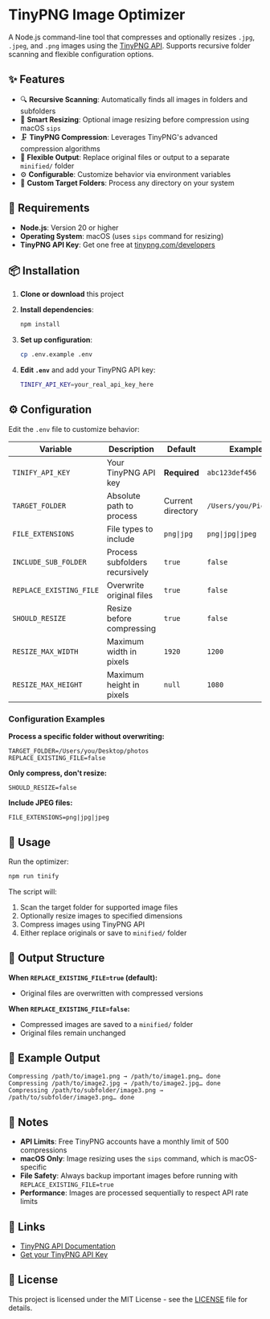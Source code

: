 # TinyPNG Image Optimizer

A Node.js command-line tool that compresses and optionally resizes `.jpg`, `.jpeg`, and `.png` images using the [TinyPNG API](https://tinypng.com/developers). Supports recursive folder scanning and flexible configuration options.

## ✨ Features

- 🔍 **Recursive Scanning**: Automatically finds all images in folders and subfolders
- 📐 **Smart Resizing**: Optional image resizing before compression using macOS `sips`
- 🗜️ **TinyPNG Compression**: Leverages TinyPNG's advanced compression algorithms
- 💾 **Flexible Output**: Replace original files or output to a separate `minified/` folder
- ⚙️ **Configurable**: Customize behavior via environment variables
- 📁 **Custom Target Folders**: Process any directory on your system

## 🔧 Requirements

- **Node.js**: Version 20 or higher
- **Operating System**: macOS (uses `sips` command for resizing)
- **TinyPNG API Key**: Get one free at [tinypng.com/developers](https://tinypng.com/developers)

## 📦 Installation

1. **Clone or download** this project
2. **Install dependencies**:
   ```bash
   npm install
   ```

3. **Set up configuration**:
   ```bash
   cp .env.example .env
   ```

4. **Edit `.env`** and add your TinyPNG API key:
   ```bash
   TINIFY_API_KEY=your_real_api_key_here
   ```

## ⚙️ Configuration

Edit the `.env` file to customize behavior:

| Variable | Description | Default | Example |
|----------|-------------|---------|---------|
| `TINIFY_API_KEY` | Your TinyPNG API key | **Required** | `abc123def456` |
| `TARGET_FOLDER` | Absolute path to process | Current directory | `/Users/you/Pictures` |
| `FILE_EXTENSIONS` | File types to include | `png\|jpg` | `png\|jpg\|jpeg` |
| `INCLUDE_SUB_FOLDER` | Process subfolders recursively | `true` | `false` |
| `REPLACE_EXISTING_FILE` | Overwrite original files | `true` | `false` |
| `SHOULD_RESIZE` | Resize before compressing | `true` | `false` |
| `RESIZE_MAX_WIDTH` | Maximum width in pixels | `1920` | `1200` |
| `RESIZE_MAX_HEIGHT` | Maximum height in pixels | `null` | `1080` |

### Configuration Examples

**Process a specific folder without overwriting:**
```env
TARGET_FOLDER=/Users/you/Desktop/photos
REPLACE_EXISTING_FILE=false
```

**Only compress, don't resize:**
```env
SHOULD_RESIZE=false
```

**Include JPEG files:**
```env
FILE_EXTENSIONS=png|jpg|jpeg
```

## 🚀 Usage

Run the optimizer:

```bash
npm run tinify
```

The script will:

1. Scan the target folder for supported image files
2. Optionally resize images to specified dimensions
3. Compress images using TinyPNG API
4. Either replace originals or save to `minified/` folder

## 📁 Output Structure

**When `REPLACE_EXISTING_FILE=true` (default):**

- Original files are overwritten with compressed versions

**When `REPLACE_EXISTING_FILE=false`:**

- Compressed images are saved to a `minified/` folder
- Original files remain unchanged

## 🎯 Example Output

```
Compressing /path/to/image1.png → /path/to/image1.png… done
Compressing /path/to/image2.jpg → /path/to/image2.jpg… done
Compressing /path/to/subfolder/image3.png → /path/to/subfolder/image3.png… done
```

## 📝 Notes

- **API Limits**: Free TinyPNG accounts have a monthly limit of 500 compressions
- **macOS Only**: Image resizing uses the `sips` command, which is macOS-specific
- **File Safety**: Always backup important images before running with `REPLACE_EXISTING_FILE=true`
- **Performance**: Images are processed sequentially to respect API rate limits

## 🔗 Links

- [TinyPNG API Documentation](https://tinypng.com/developers)
- [Get your TinyPNG API Key](https://tinypng.com/developers)

## 📄 License

This project is licensed under the MIT License - see the [LICENSE](LICENSE) file for details.
